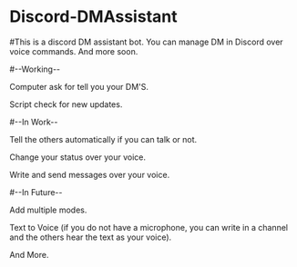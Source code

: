 # Discord-DMAssistant

#This is a discord DM assistant bot. You can manage DM in Discord over voice commands. And more soon.

#--Working--

Computer ask for tell you your DM'S.

Script check for new updates.

#--In Work--

Tell the others automatically if you can talk or not. 

Change your status over your voice.

Write and send messages over your voice.

#--In Future--

Add multiple modes.

Text to Voice (if you do not have a microphone, you can write in a channel and the others hear the text as your voice).

And More.
